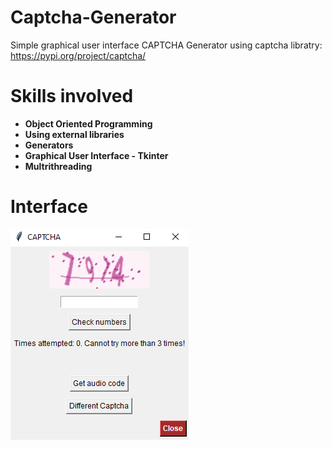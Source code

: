 # Captcha-Generator
Simple graphical user interface CAPTCHA Generator using captcha libratry: https://pypi.org/project/captcha/

# Skills involved
* **Object Oriented Programming**
* **Using external libraries**
* **Generators**
* **Graphical User Interface - Tkinter**
* **Multrithreading**

# Interface
![alt text](https://raw.githubusercontent.com/Kubson900/Captcha-Generator/main/Interface.png)
